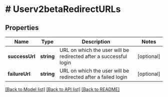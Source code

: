 # # Userv2betaRedirectURLs

## Properties

Name | Type | Description | Notes
------------ | ------------- | ------------- | -------------
**successUrl** | **string** | URL on which the user will be redirected after a successful login | [optional]
**failureUrl** | **string** | URL on which the user will be redirected after a failed login | [optional]

[[Back to Model list]](../../README.md#models) [[Back to API list]](../../README.md#endpoints) [[Back to README]](../../README.md)
